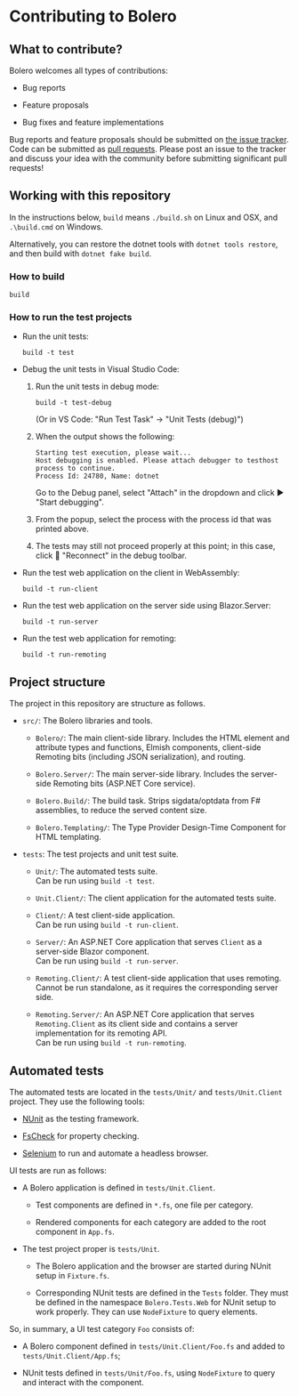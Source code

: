 # Contributing to Bolero

## What to contribute?

Bolero welcomes all types of contributions:

* Bug reports

* Feature proposals

* Bug fixes and feature implementations

Bug reports and feature proposals should be submitted on [the issue tracker](https://github.com/intellifactory/bolero). Code can be submitted as [pull requests](https://github.com/intellifactory/Bolero/pulls). Please post an issue to the tracker and discuss your idea with the community before submitting significant pull requests!

## Working with this repository

In the instructions below, `build` means `./build.sh` on Linux and OSX, and `.\build.cmd` on Windows.

Alternatively, you can restore the dotnet tools with `dotnet tools restore`, and then build with `dotnet fake build`.

### How to build

```
build
```

### How to run the test projects

* Run the unit tests:

    ```
    build -t test
    ```

* Debug the unit tests in Visual Studio Code:

    1. Run the unit tests in debug mode:

        ```
        build -t test-debug
        ```

        (Or in VS Code: "Run Test Task" -> "Unit Tests (debug)")

    2. When the output shows the following:

        ```
        Starting test execution, please wait...
        Host debugging is enabled. Please attach debugger to testhost process to continue.
        Process Id: 24780, Name: dotnet
        ```

        Go to the Debug panel, select "Attach" in the dropdown and click ▶️ "Start debugging".

    3. From the popup, select the process with the process id that was printed above.

    4. The tests may still not proceed properly at this point; in this case, click 🔄 "Reconnect" in the debug toolbar.

* Run the test web application on the client in WebAssembly:

    ```
    build -t run-client
    ```

* Run the test web application on the server side using Blazor.Server:

    ```
    build -t run-server
    ```

* Run the test web application for remoting:

    ```
    build -t run-remoting
    ```

## Project structure

The project in this repository are structure as follows.

* `src/`: The Bolero libraries and tools.

    * `Bolero/`: The main client-side library. Includes the HTML element and attribute types and functions, Elmish components, client-side Remoting bits (including JSON serialization), and routing.

    * `Bolero.Server/`: The main server-side library. Includes the server-side Remoting bits (ASP.NET Core service).

    * `Bolero.Build/`: The build task. Strips sigdata/optdata from F# assemblies, to reduce the served content size.

    * `Bolero.Templating/`: The Type Provider Design-Time Component for HTML templating.

* `tests`: The test projects and unit test suite.

    * `Unit/`: The automated tests suite.  
        Can be run using `build -t test`.

    * `Unit.Client/`: The client application for the automated tests suite.

    * `Client/`: A test client-side application.  
        Can be run using `build -t run-client`.

    * `Server/`: An ASP.NET Core application that serves `Client` as a server-side Blazor component.  
        Can be run using `build -t run-server`.

    * `Remoting.Client/`: A test client-side application that uses remoting.  
        Cannot be run standalone, as it requires the corresponding server side.

    * `Remoting.Server/`: An ASP.NET Core application that serves `Remoting.Client` as its client side and contains a server implementation for its remoting API.  
        Can be run using `build -t run-remoting`.

## Automated tests

The automated tests are located in the `tests/Unit/` and `tests/Unit.Client` project. They use the following tools:

* [NUnit](https://nunit.org/) as the testing framework.

* [FsCheck](https://fscheck.github.io/FsCheck/) for property checking.

* [Selenium](https://docs.seleniumhq.org/) to run and automate a headless browser.

UI tests are run as follows:

* A Bolero application is defined in `tests/Unit.Client`.

    * Test components are defined in `*.fs`, one file per category.

    * Rendered components for each category are added to the root component in `App.fs`.

* The test project proper is `tests/Unit`.

    * The Bolero application and the browser are started during NUnit setup in `Fixture.fs`.

    * Corresponding NUnit tests are defined in the `Tests` folder. They must be defined in the namespace `Bolero.Tests.Web` for NUnit setup to work properly. They can use `NodeFixture` to query elements.

So, in summary, a UI test category `Foo` consists of:

* A Bolero component defined in `tests/Unit.Client/Foo.fs` and added to `tests/Unit.Client/App.fs`;

* NUnit tests defined in `tests/Unit/Foo.fs`, using `NodeFixture` to query and interact with the component.
